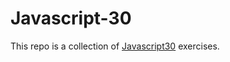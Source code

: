 # Javascript-30

This repo is a collection of <a href="https://javascript30.com/">Javascript30</a> exercises.
